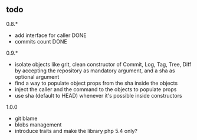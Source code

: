 todo
----

0.8.*

* add interface for caller DONE
* commits count DONE

0.9.*
* isolate objects like grit, clean constructor of Commit, Log, Tag, Tree, Diff by accepting the repository as mandatory argument, and a sha as optional argument
* find a way to populate object props from the sha inside the objects
* inject the caller and the command to the objects to populate props
* use sha (default to HEAD) whenever it's possible inside constructors

1.0.0
* git blame
* blobs management
* introduce traits and make the library php 5.4 only?
